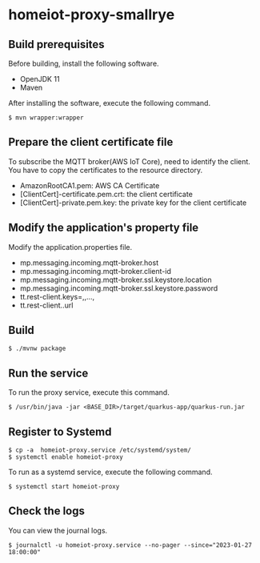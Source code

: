 # homeiot-proxy-smallrye

## Build prerequisites

Before building, install the following software.
- OpenJDK 11
- Maven

After installing the software, execute the following command.
```
$ mvn wrapper:wrapper
```

## Prepare the client certificate file

To subscribe the MQTT broker(AWS IoT Core), need to identify the client.
You have to copy the certificates to the resource directory.
- AmazonRootCA1.pem: AWS CA Certificate
- [ClientCert]-certificate.pem.crt: the client certificate
- [ClientCert]-private.pem.key: the private key for the client certificate

## Modify the application's property file

Modify the application.properties file.
- mp.messaging.incoming.mqtt-broker.host
- mp.messaging.incoming.mqtt-broker.client-id
- mp.messaging.incoming.mqtt-broker.ssl.keystore.location
- mp.messaging.incoming.mqtt-broker.ssl.keystore.password
- tt.rest-client.keys=<KEY1>,<KEY2>,...,<KEYn>
- tt.rest-client.<KEYn>.url

## Build

```
$ ./mvnw package
```

## Run the service

To run the proxy service, execute this command.
```
$ /usr/bin/java -jar <BASE_DIR>/target/quarkus-app/quarkus-run.jar
```

## Register to Systemd

```
$ cp -a  homeiot-proxy.service /etc/systemd/system/
$ systemctl enable homeiot-proxy
```

To run as a systemd service, execute the following command.
```
$ systemctl start homeiot-proxy
```

## Check the logs

You can view the journal logs.
```
$ journalctl -u homeiot-proxy.service --no-pager --since="2023-01-27 18:00:00"
```
